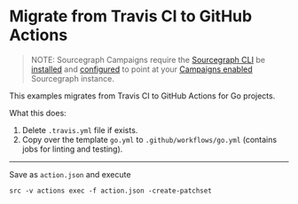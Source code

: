 # Migrate from Travis CI to GitHub Actions

> NOTE: Sourcegraph Campaigns require the [Sourcegraph CLI](https://github.com/sourcegraph/src-cli) be [installed](https://github.com/sourcegraph/src-cli#installation) and [configured](https://github.com/sourcegraph/src-cli#setup) to point at your [Campaigns enabled](https://docs.sourcegraph.com/user/automation#configuration) Sourcegraph instance.

This examples migrates from Travis CI to GitHub Actions for Go projects.

What this does:
1. Delete `.travis.yml` file if exists.
2. Copy over the template `go.yml` to `.github/workflows/go.yml` (contains jobs for linting and testing).

---

Save as `action.json` and execute

```
src -v actions exec -f action.json -create-patchset
```
